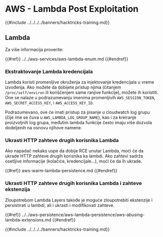 # AWS - Lambda Post Exploitation

{{#include ../../../../banners/hacktricks-training.md}}

## Lambda

Za više informacija proverite:

{{#ref}}
../../aws-services/aws-lambda-enum.md
{{#endref}}

### Ekstraktovanje Lambda kredencijala

Lambda koristi promenljive okruženja za injektovanje kredencijala u vreme izvođenja. Ako možete da dobijete pristup njima (čitanjem `/proc/self/environ` ili korišćenjem same ranjive funkcije), možete ih koristiti. One se nalaze u podrazumevanju imenima promenljivih `AWS_SESSION_TOKEN`, `AWS_SECRET_ACCESS_KEY`, i `AWS_ACCESS_KEY_ID`.

Podrazumevano, ove će imati pristup za pisanje u cloudwatch log grupu (čije ime se čuva u `AWS_LAMBDA_LOG_GROUP_NAME`), kao i za kreiranje proizvoljnih log grupa, međutim lambda funkcije često imaju više dozvola dodeljenih na osnovu njihove namene.

### Ukrasti HTTP zahteve drugih korisnika Lambda

Ako napadač nekako uspe da dobije RCE unutar Lambda, moći će da ukrade HTTP zahteve drugih korisnika ka lambdi. Ako zahtevi sadrže osetljive informacije (kolačiće, kredencijale...), moći će da ih ukrade.

{{#ref}}
aws-warm-lambda-persistence.md
{{#endref}}

### Ukrasti HTTP zahteve drugih korisnika Lambda i zahteve ekstenzija

Zloupotrebom Lambda Layers takođe je moguće zloupotrebiti ekstenzije i persistirati u lambdi, ali i ukrasti i modifikovati zahteve.

{{#ref}}
../../aws-persistence/aws-lambda-persistence/aws-abusing-lambda-extensions.md
{{#endref}}

{{#include ../../../../banners/hacktricks-training.md}}
